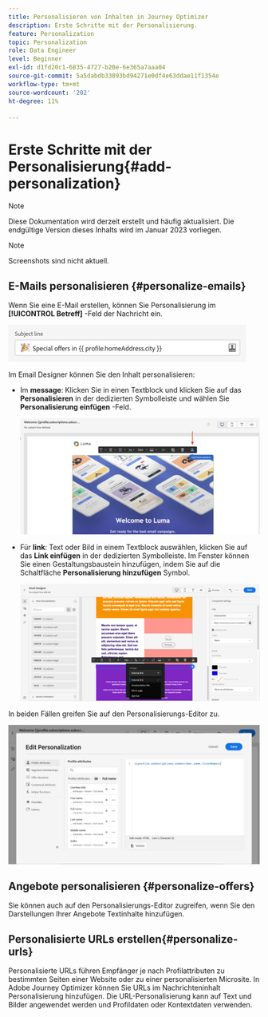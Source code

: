 ```yaml
---
title: Personalisieren von Inhalten in Journey Optimizer
description: Erste Schritte mit der Personalisierung.
feature: Personalization
topic: Personalization
role: Data Engineer
level: Beginner
exl-id: d1fd20c1-6835-4727-b20e-6e365a7aaa04
source-git-commit: 5a5dabdb33893bd94271e0df4e63ddae11f1354e
workflow-type: tm+mt
source-wordcount: '202'
ht-degree: 11%

---
```


# Erste Schritte mit der Personalisierung{#add-personalization}

>[!NOTE]
>
>Diese Dokumentation wird derzeit erstellt und häufig aktualisiert. Die endgültige Version dieses Inhalts wird im Januar 2023 vorliegen.

>[!NOTE]
>
>Screenshots sind nicht aktuell.


## E-Mails personalisieren {#personalize-emails}

Wenn Sie eine E-Mail erstellen, können Sie Personalisierung im **[!UICONTROL Betreff]** -Feld der Nachricht ein.

![](assets/perso_subject.png)

Im Email Designer können Sie den Inhalt personalisieren:

* Im **message**: Klicken Sie in einen Textblock und klicken Sie auf das **Personalisieren** in der dedizierten Symbolleiste und wählen Sie **Personalisierung einfügen** -Feld.

   ![](assets/perso_insert.png)

* Für **link**: Text oder Bild in einem Textblock auswählen, klicken Sie auf das **Link einfügen** in der dedizierten Symbolleiste. Im Fenster können Sie einen Gestaltungsbaustein hinzufügen, indem Sie auf die Schaltfläche **Personalisierung hinzufügen** Symbol.

   ![](assets/perso_link.png)

In beiden Fällen greifen Sie auf den Personalisierungs-Editor zu.

![](assets/perso_ee.png)

## Angebote personalisieren {#personalize-offers}

Sie können auch auf den Personalisierungs-Editor zugreifen, wenn Sie den Darstellungen Ihrer Angebote Textinhalte hinzufügen.

## Personalisierte URLs erstellen{#personalize-urls}

Personalisierte URLs führen Empfänger je nach Profilattributen zu bestimmten Seiten einer Website oder zu einer personalisierten Microsite. In Adobe Journey Optimizer können Sie URLs im Nachrichteninhalt Personalisierung hinzufügen. Die URL-Personalisierung kann auf Text und Bilder angewendet werden und Profildaten oder Kontextdaten verwenden.
